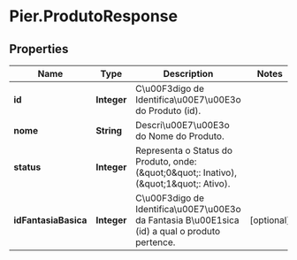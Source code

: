 # Pier.ProdutoResponse

## Properties
Name | Type | Description | Notes
------------ | ------------- | ------------- | -------------
**id** | **Integer** | C\u00F3digo de Identifica\u00E7\u00E3o do Produto (id). | 
**nome** | **String** | Descri\u00E7\u00E3o do Nome do Produto. | 
**status** | **Integer** | Representa o Status do Produto, onde: (\&quot;0\&quot;: Inativo), (\&quot;1\&quot;: Ativo). | 
**idFantasiaBasica** | **Integer** | C\u00F3digo de Identifica\u00E7\u00E3o da Fantasia B\u00E1sica (id) a qual o produto pertence. | [optional] 


